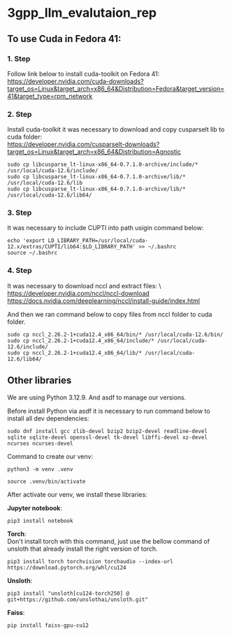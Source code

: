 # 3gpp_llm_evalutaion_rep

## To use Cuda in Fedora 41:

### 1. Step 

Follow link below to install cuda-toolkit on Fedora 41: \
https://developer.nvidia.com/cuda-downloads?target_os=Linux&target_arch=x86_64&Distribution=Fedora&target_version=41&target_type=rpm_network

### 2. Step

Install cuda-toolkit it was necessary to download and copy cusparselt lib to cuda folder: \
https://developer.nvidia.com/cusparselt-downloads?target_os=Linux&target_arch=x86_64&Distribution=Agnostic

```
sudo cp libcusparse_lt-linux-x86_64-0.7.1.0-archive/include/* /usr/local/cuda-12.6/include/
sudo cp libcusparse_lt-linux-x86_64-0.7.1.0-archive/lib/* /usr/local/cuda-12.6/lib
sudo cp libcusparse_lt-linux-x86_64-0.7.1.0-archive/lib/* /usr/local/cuda-12.6/lib64/
```

### 3. Step

It was necessary to include CUPTI into path usigin command below:

```
echo 'export LD_LIBRARY_PATH=/usr/local/cuda-12.x/extras/CUPTI/lib64:$LD_LIBRARY_PATH' >> ~/.bashrc
source ~/.bashrc
```

### 4. Step

It was necessary to download nccl and extract files: \ 
https://developer.nvidia.com/nccl/nccl-download
https://docs.nvidia.com/deeplearning/nccl/install-guide/index.html

And then we ran command below to copy files from nccl folder to cuda folder.
```
sudo cp nccl_2.26.2-1+cuda12.4_x86_64/bin/* /usr/local/cuda-12.6/bin/
sudo cp nccl_2.26.2-1+cuda12.4_x86_64/include/* /usr/local/cuda-12.6/include/
sudo cp nccl_2.26.2-1+cuda12.4_x86_64/lib/* /usr/local/cuda-12.6/lib64/
```

## Other libraries

We are using Python 3.12.9. And asdf to manage our versions.

Before install Python via asdf it is necessary to run command below to install all dev dependencies:
```
sudo dnf install gcc zlib-devel bzip2 bzip2-devel readline-devel sqlite sqlite-devel openssl-devel tk-devel libffi-devel xz-devel ncurses ncurses-devel
```

Command to create our venv:
```
python3 -m venv .venv

source .venv/bin/activate
```

After activate our venv, we install these libraries:

**Jupyter notebook**:
```
pip3 install notebook
```

**Torch**: \
Don't install torch with this command, just use the bellow command of unsloth that already install the right version of torch.
```
pip3 install torch torchvision torchaudio --index-url https://download.pytorch.org/whl/cu124
```

**Unsloth**:
```
pip3 install "unsloth[cu124-torch250] @ git+https://github.com/unslothai/unsloth.git"
```

**Faiss**:
```
pip install faiss-gpu-cu12
```